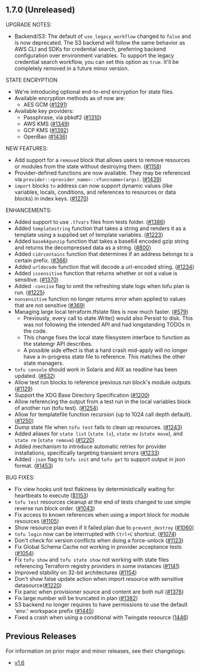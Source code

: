 ## 1.7.0 (Unreleased)

UPGRADE NOTES:
* Backend/S3: The default of `use_legacy_workflow` changed to `false` and is now deprecated. The S3 backend will follow the same behavior as AWS CLI and SDKs for credential search, preferring backend configuration over environment variables. To support the legacy credential search workflow, you can set this option as `true`. It'll be completely removed in a future minor version.

STATE ENCRYPTION
* We're introducing optional end-to-end encryption for state files.
* Available encryption methods as of now are:
  * AES GCM ([#1291](https://github.com/opentofu/opentofu/pull/1291))
* Available key providers:
  * Passphrase, via pbkdf2 ([#1310](https://github.com/opentofu/opentofu/pull/1310))
  * AWS KMS ([#1349](https://github.com/opentofu/opentofu/pull/1349))
  * GCP KMS ([#1392](https://github.com/opentofu/opentofu/pull/1392))
  * OpenBao ([#1436](https://github.com/opentofu/opentofu/pull/1436))

NEW FEATURES:
* Add support for a `removed` block that allows users to remove resources or modules from the state without destroying them. ([#1158](https://github.com/opentofu/opentofu/pull/1158))
* Provider-defined functions are now available.  They may be referenced via `provider::<provider_name>::<funcname>(args)`.  ([#1439](https://github.com/opentofu/opentofu/pull/1439))
* `import` blocks `to` address can now support dynamic values (like variables, locals, conditions, and references to resources or data blocks) in index keys. ([#1270](https://github.com/opentofu/opentofu/pull/1270))

ENHANCEMENTS:
* Added support to use `.tfvars` files from tests folder. ([#1386](https://github.com/opentofu/opentofu/pull/1386))
* Added `templatestring` function that takes a string and renders it as a template using a supplied set of template variables. ([#1223](https://github.com/opentofu/opentofu/pull/1223))
* Added `base64gunzip` function that takes a base64 encoded gzip string and returns the decompressed data as a string. ([#800](https://github.com/opentofu/opentofu/issues/800))
* Added `cidrcontains` function that determines if an address belongs to a certain prefix. ([#366](https://github.com/opentofu/opentofu/issues/366))
* Added `urldecode` function that will decode a url-encoded string. ([#1234](https://github.com/opentofu/opentofu/issues/1234))
* Added `issensitive` function that returns whether or not a value is sensitive. ([#1370](https://github.com/opentofu/opentofu/issues/1370))
* Added `-concise` flag to omit the refreshing state logs when tofu plan is run. ([#1225](https://github.com/opentofu/opentofu/pull/1225))
* `nonsensitive` function no longer returns error when applied to values that are not sensitive ([#369](https://github.com/opentofu/opentofu/pull/369))
* Managing large local terraform.tfstate files is now much faster. ([#579](https://github.com/opentofu/opentofu/pull/579))
  * Previously, every call to state.Write() would also Persist to disk. This was not following the intended API and had longstanding TODOs in the code.
  * This change fixes the local state filesystem interface to function as the statemgr API describes.
  * A possible side effect is that a hard crash mid-apply will no longer have a in-progress state file to reference. This matches the other state managers.
* `tofu console` should work in Solaris and AIX as readline has been updated. ([#632](https://github.com/opentofu/opentofu/pull/632))
* Allow test run blocks to reference previous run block's module outputs ([#1129](https://github.com/opentofu/opentofu/pull/1129))
* Support the XDG Base Directory Specification ([#1200](https://github.com/opentofu/opentofu/pull/1200))
* Allow referencing the output from a test run in the local variables block of another run (tofu test). ([#1254](https://github.com/opentofu/opentofu/pull/1254))
* Allow for templatefile function recursion (up to 1024 call depth default). ([#1250](https://github.com/opentofu/opentofu/pull/1250))
* Dump state file when `tofu test` fails to clean up resources. ([#1243](https://github.com/opentofu/opentofu/pull/1243))
* Added aliases for `state list` (`state ls`), `state mv` (`state move`), and `state rm` (`state remove`) ([#1220](https://github.com/opentofu/opentofu/pull/1220))
* Added mechanism to introduce automatic retries for provider installations, specifically targeting transient errors ([#1233](https://github.com/opentofu/opentofu/issues/1233))
* Added `-json` flag to `tofu init` and `tofu get` to support output in json format. ([#1453](https://github.com/opentofu/opentofu/pull/1453))

BUG FIXES:
* Fix view hooks unit test flakiness by deterministically waiting for heartbeats to execute ([$1153](https://github.com/opentofu/opentofu/issues/1153))
* `tofu test` resources cleanup at the end of tests changed to use simple reverse run block order. ([#1043](https://github.com/opentofu/opentofu/pull/1043))
* Fix access to known references when using a import block for module resources ([#1105](https://github.com/opentofu/opentofu/pull/1105))
* Show resource plan even if it failed plan due to `prevent_destroy` ([#1060](https://github.com/opentofu/opentofu/pull/1060))
* `tofu login` now can be interrrupted with `Ctrl+C` shortcut. ([#1074](https://github.com/opentofu/opentofu/pull/1074))
* Don't check for version conflicts when doing a force-unlock ([#1123](https://github.com/opentofu/opentofu/pull/1123))
* Fix Global Schema Cache not working in provider acceptance tests ([#1054](https://github.com/opentofu/opentofu/pull/1054))
* Fix `tofu show` and `tofu state show` not working with state files referencing Terraform registry providers in some instances ([#1141](https://github.com/opentofu/opentofu/pull/1141))
* Improved stability on 32-bit architectures ([#1154](https://github.com/opentofu/opentofu/pull/1154))
* Don't show false update action when import resource with sensitive datasource([#1220](https://github.com/opentofu/opentofu/pull/1220))
* Fix panic when provisioner source and content are both null ([#1376](https://github.com/opentofu/opentofu/pull/1376))
* Fix large number will be truncated in plan ([#1382](https://github.com/opentofu/opentofu/pull/1382))
* S3 backend no longer requires to have permissions to use the default 'env:' workspace prefix ([#1445](https://github.com/opentofu/opentofu/pull/1445))
* Fixed a crash when using a conditional with Twingate resource ([1446](https://github.com/opentofu/opentofu/pull/1446))

## Previous Releases

For information on prior major and minor releases, see their changelogs:

- [v1.6](https://github.com/opentofu/opentofu/blob/v1.6/CHANGELOG.md)
